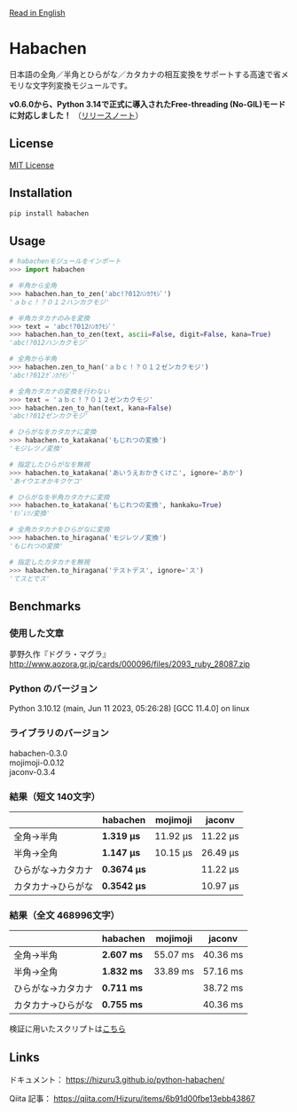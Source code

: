 [Read in English](https://github.com/Hizuru3/python-habachen/blob/main/README-en.md)

# Habachen
日本語の全角／半角とひらがな／カタカナの相互変換をサポートする高速で省メモリな文字列変換モジュールです。

**v0.6.0から、Python 3.14で正式に導入されたFree-threading (No-GIL)モードに対応しました！**
（[リリースノート](https://github.com/Hizuru3/python-habachen/releases/tag/v0.6.0)）

## License

[MIT License](https://github.com/Hizuru3/python-habachen/blob/main/LICENSE)

## Installation

```sh
pip install habachen
```

## Usage

```python
# habachenモジュールをインポート
>>> import habachen

# 半角から全角
>>> habachen.han_to_zen('abc!?012ﾊﾝｶｸﾓｼﾞ')
'ａｂｃ！？０１２ハンカクモジ'

# 半角カタカナのみを変換
>>> text = 'abc!?012ﾊﾝｶｸﾓｼﾞ'
>>> habachen.han_to_zen(text, ascii=False, digit=False, kana=True)
'abc!?012ハンカクモジ'

# 全角から半角
>>> habachen.zen_to_han('ａｂｃ！？０１２ゼンカクモジ')
'abc!?012ｾﾞﾝｶｸﾓｼﾞ'

# 全角カタカナの変換を行わない
>>> text = 'ａｂｃ！？０１２ゼンカクモジ'
>>> habachen.zen_to_han(text, kana=False)
'abc!?012ゼンカクモジ'

# ひらがなをカタカナに変換
>>> habachen.to_katakana('もじれつの変換')
'モジレツノ変換'

# 指定したひらがなを無視
>>> habachen.to_katakana('あいうえおかきくけこ', ignore='あか')
'あイウエオかキクケコ'

# ひらがなを半角カタカナに変換
>>> habachen.to_katakana('もじれつの変換', hankaku=True)
'ﾓｼﾞﾚﾂﾉ変換'

# 全角カタカナをひらがなに変換
>>> habachen.to_hiragana('モジレツノ変換')
'もじれつの変換'

# 指定したカタカナを無視
>>> habachen.to_hiragana('テストデス', ignore='ス')
'てスとでス'

```

## Benchmarks

### 使用した文章
夢野久作『ドグラ・マグラ』  
http://www.aozora.gr.jp/cards/000096/files/2093_ruby_28087.zip

### Python のバージョン
Python 3.10.12 (main, Jun 11 2023, 05:26:28) [GCC 11.4.0] on linux

### ライブラリのバージョン
habachen-0.3.0  
mojimoji-0.0.12  
jaconv-0.3.4  

### 結果（短文 140文字）

| | habachen | mojimoji | jaconv |
|---|---|---|---|
| 全角→半角 | **1.319 µs** | 11.92 µs | 11.22 µs |
| 半角→全角 | **1.147 µs**  | 10.15 µs | 26.49 µs |
| ひらがな→カタカナ | **0.3674 µs** |  | 11.22 µs |
| カタカナ→ひらがな | **0.3542 µs**  |  | 10.97 µs | 
  
### 結果（全文 468996文字）

| | habachen | mojimoji | jaconv |
|---|---|---|---|
| 全角→半角 | **2.607 ms** | 55.07 ms | 40.36 ms |
| 半角→全角 | **1.832 ms**  | 33.89 ms | 57.16 ms |
| ひらがな→カタカナ | **0.711 ms** |  | 38.72 ms |
| カタカナ→ひらがな | **0.755 ms**  |  | 40.36 ms |
  
検証に用いたスクリプトは[こちら](https://github.com/Hizuru3/python-habachen/blob/main/benchmarks/dogura.ipynb)

## Links

ドキュメント：
https://hizuru3.github.io/python-habachen/

Qiita 記事：
https://qiita.com/Hizuru/items/6b91d00fbe13ebb43867
